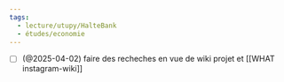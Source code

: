 ```yaml
---
tags:
  - lecture/utupy/HalteBank
  - études/economie
---
```

- [ ] (@2025-04-02) faire des recheches en vue de wiki projet et [[WHAT instagram-wiki]]